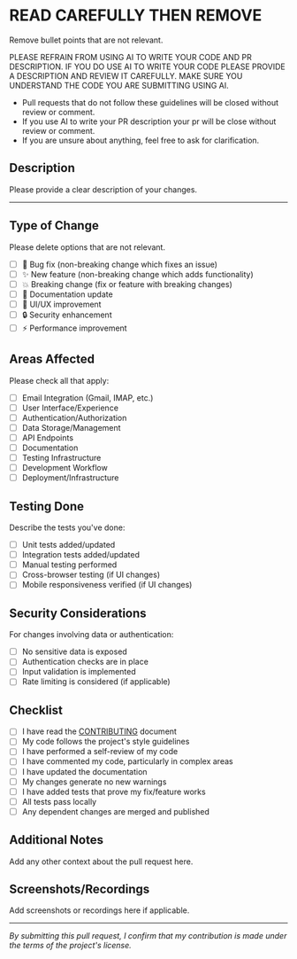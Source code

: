# READ CAREFULLY THEN REMOVE

Remove bullet points that are not relevant.

PLEASE REFRAIN FROM USING AI TO WRITE YOUR CODE AND PR DESCRIPTION. IF YOU DO USE AI TO WRITE YOUR CODE PLEASE PROVIDE A DESCRIPTION AND REVIEW IT CAREFULLY. MAKE SURE YOU UNDERSTAND THE CODE YOU ARE SUBMITTING USING AI.

- Pull requests that do not follow these guidelines will be closed without review or comment.
- If you use AI to write your PR description your pr will be close without review or comment.
- If you are unsure about anything, feel free to ask for clarification.

## Description

Please provide a clear description of your changes.

---

## Type of Change

Please delete options that are not relevant.

- [ ] 🐛 Bug fix (non-breaking change which fixes an issue)
- [ ] ✨ New feature (non-breaking change which adds functionality)
- [ ] 💥 Breaking change (fix or feature with breaking changes)
- [ ] 📝 Documentation update
- [ ] 🎨 UI/UX improvement
- [ ] 🔒 Security enhancement
- [ ] ⚡ Performance improvement

## Areas Affected

Please check all that apply:

- [ ] Email Integration (Gmail, IMAP, etc.)
- [ ] User Interface/Experience
- [ ] Authentication/Authorization
- [ ] Data Storage/Management
- [ ] API Endpoints
- [ ] Documentation
- [ ] Testing Infrastructure
- [ ] Development Workflow
- [ ] Deployment/Infrastructure

## Testing Done

Describe the tests you've done:

- [ ] Unit tests added/updated
- [ ] Integration tests added/updated
- [ ] Manual testing performed
- [ ] Cross-browser testing (if UI changes)
- [ ] Mobile responsiveness verified (if UI changes)

## Security Considerations

For changes involving data or authentication:

- [ ] No sensitive data is exposed
- [ ] Authentication checks are in place
- [ ] Input validation is implemented
- [ ] Rate limiting is considered (if applicable)

## Checklist

- [ ] I have read the [CONTRIBUTING](../CONTRIBUTING.md) document
- [ ] My code follows the project's style guidelines
- [ ] I have performed a self-review of my code
- [ ] I have commented my code, particularly in complex areas
- [ ] I have updated the documentation
- [ ] My changes generate no new warnings
- [ ] I have added tests that prove my fix/feature works
- [ ] All tests pass locally
- [ ] Any dependent changes are merged and published

## Additional Notes

Add any other context about the pull request here.

## Screenshots/Recordings

Add screenshots or recordings here if applicable.

---

_By submitting this pull request, I confirm that my contribution is made under the terms of the project's license._
